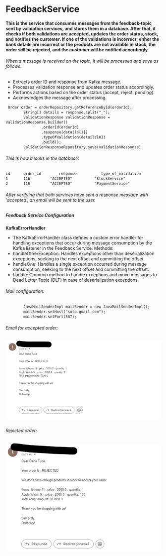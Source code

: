 # FeedbackService

#### This is the service that consumes messages from the feedback-topic sent by validation services, and stores them in a database. After that, it checks if both validations are accepted, updates the order status, stock, and notifies the customer. If one of the validations is incorrect: either the bank details are incorrect or the products are not available in stock, the order will be rejected, and the customer will be notified accordingly.

###### When a message is received on the topic, it will be processed and save as follows:
- Extracts order ID and response from Kafka message.
- Processes validation response and updates order status accordingly.
- Performs actions based on the order status (accept, reject, pending).
- Acknowledges the message after processing.
```
 Order order = orderRepository.getReferenceById(orderId);
        String[] details = response.split("_");
        ValidationResponse validationResponse = ValidationResponse.builder()
                .orderId(orderId)
                .response(details[1])
                .typeOfValidation(details[0])
                .build();
        validationResponseRepository.save(validationResponse);

```

###### This is how it looks in the database:

````
id      order_id        response           type_of_validation
1	    116         "ACCEPTED"	        "StockService"
2	    116	        "ACCEPTED"	        "PaymentService"
````

###### After verifying that both services have sent a response message with 'accepted', an email will be sent to the user.

##### Feedback Service Configuration
**KafkaErrorHandler**
- The KafkaErrorHandler class defines a custom error handler for handling exceptions that occur during message consumption by the Kafka listener in the Feedback Service.
Methods:
- handleOtherException: Handles exceptions other than deserialization exceptions, seeking to the next offset and committing the offset.
- handleOne: Handles a single exception occurred during message consumption, seeking to the next offset and committing the offset.
- handle: Common method to handle exceptions and move messages to Dead Letter Topic (DLT) in case of deserialization exceptions.


###### Mail configuration:

```
        JavaMailSenderImpl mailSender = new JavaMailSenderImpl();
        mailSender.setHost("smtp.gmail.com");
        mailSender.setPort(587);
```

###### Email for accepted order:

![Alt text](assets/email_orderaccepted.png)

###### Rejected order:

![Alt text](assets/email_orderRejected.png)